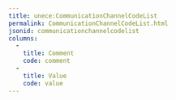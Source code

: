 ```yaml
---
title: unece:CommunicationChannelCodeList
permalink: CommunicationChannelCodeList.html
jsonid: communicationchannelcodelist
columns:
  - 
    title: Comment
    code: comment
  - 
    title: Value
    code: value
---
```

